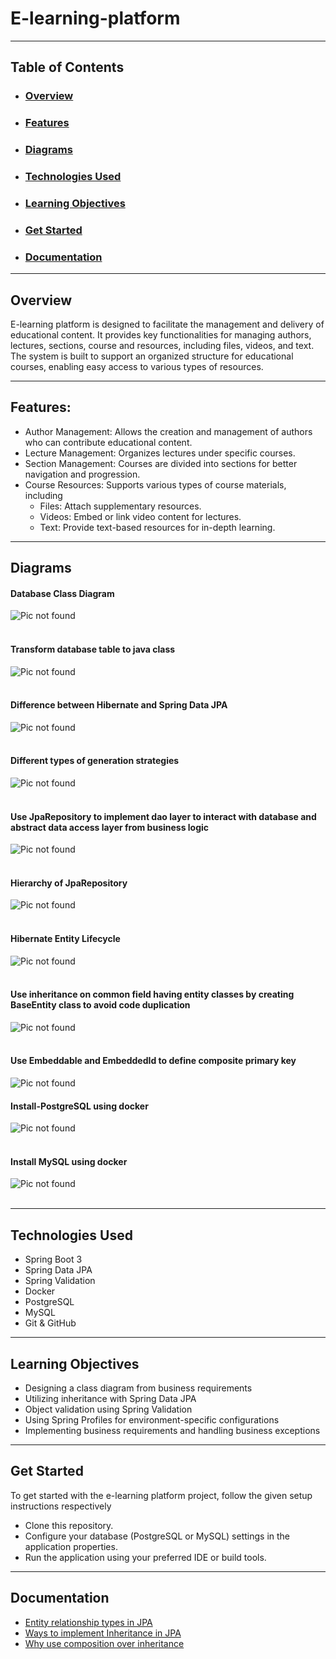 # E-learning-platform
***

## Table of Contents
- ### [Overview](#overview)
- ### [Features](#features)
- ### [Diagrams](#diagrams)
- ### [Technologies Used](#technologies-used)
- ### [Learning Objectives](#learning-objectives)
- ### [Get Started](#get-started)
- ### [Documentation](#documentation)
***

## Overview
E-learning platform is designed to facilitate the management and delivery of educational content. It provides key functionalities for managing authors, lectures, sections, course and resources, including files, videos, and text. The system is built to support an organized structure for educational courses, enabling easy access to various types of resources.
***

## Features:
- Author Management: Allows the creation and management of authors who can contribute educational content.
- Lecture Management: Organizes lectures under specific courses.
- Section Management: Courses are divided into sections for better navigation and progression.
- Course Resources: Supports various types of course materials, including
  - Files: Attach supplementary resources.
  - Videos: Embed or link video content for lectures.
  - Text: Provide text-based resources for in-depth learning.
***

## Diagrams
#### Database Class Diagram
![Pic not found](docs/diagrams/database-class-diagram.png)
</br>
</br>

#### Transform database table to java class
![Pic not found](docs/diagrams/transform-database-table-to-java-class.png)
</br>
</br>

#### Difference between Hibernate and Spring Data JPA
![Pic not found](docs/diagrams/difference-between-hibernate-and-spring-data-jpa.png)
</br>
</br>

#### Different types of generation strategies
![Pic not found](docs/diagrams/different-types-of-generation-strategies.png)
</br>
</br>

#### Use JpaRepository to implement dao layer to interact with database and abstract data access layer from business logic
![Pic not found](docs/diagrams/use-jpa-repository-to-implement-dao-layer-to-interact-with-database-and-abstract-data-access-layer-from-business-logic.png)
</br>
</br>

#### Hierarchy of JpaRepository 
![Pic not found](docs/diagrams/hierarchy-of-jpa-repository.png)
</br>
</br>

#### Hibernate Entity Lifecycle
![Pic not found](docs/diagrams/hibernate-entity-lifecycle.png)
</br>
</br>

#### Use inheritance on common field having entity classes by creating BaseEntity class to avoid code duplication
![Pic not found](docs/diagrams/use-inheritance-on-common-field-having-entity-classes-by-creating-baseentity-class-to-avoid-code-duplication.png)
</br>
</br>

#### Use Embeddable and EmbeddedId to define composite primary key
![Pic not found](docs/diagrams/use-embeddable-embeddedid-to-define-composite-primary-key.png)
</br>

#### Install-PostgreSQL using docker
![Pic not found](docs/diagrams/install-postgresql-using-docker.png)
</br>
</br>

#### Install MySQL using docker
![Pic not found](docs/diagrams/install-mysql-using-docker.png)
</br>
</br>
***

## Technologies Used
- Spring Boot 3
- Spring Data JPA
- Spring Validation
- Docker
- PostgreSQL
- MySQL
- Git & GitHub
***

## Learning Objectives
- Designing a class diagram from business requirements
- Utilizing inheritance with Spring Data JPA
- Object validation using Spring Validation
- Using Spring Profiles for environment-specific configurations
- Implementing business requirements and handling business exceptions
***

## Get Started
To get started with the e-learning platform project, follow the given setup instructions respectively
- Clone this repository.
- Configure your database (PostgreSQL or MySQL) settings in the application properties.
- Run the application using your preferred IDE or build tools.
***

## Documentation
- [Entity relationship types in JPA](docs/entity-relationship-types-in-jpa/README.md)
- [Ways to implement Inheritance in JPA](docs/ways-to-implement-inheritance-in-jpa/README.md)
- [Why use composition over inheritance](docs/why-use-composition-over-inheritance/README.md)